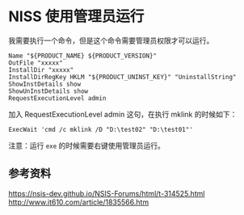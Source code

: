 # NISS 使用管理员运行
我需要执行一个命令，但是这个命令需要管理员权限才可以运行。

```
Name "${PRODUCT_NAME} ${PRODUCT_VERSION}"
OutFile "xxxxx"
InstallDir "xxxxx"
InstallDirRegKey HKLM "${PRODUCT_UNINST_KEY}" "UninstallString"
ShowInstDetails show
ShowUnInstDetails show
RequestExecutionLevel admin
```
加入 RequestExecutionLevel admin 这句，在执行 mklink 的时候如下：

```
ExecWait 'cmd /c mklink /D "D:\test02" "D:\test01"'
```
注意：运行 `exe` 的时候需要右键使用管理员运行。

## 参考资料
https://nsis-dev.github.io/NSIS-Forums/html/t-314525.html
http://www.it610.com/article/1835566.htm



